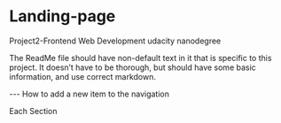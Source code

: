 # Landing-page
Project2-Frontend  Web Development udacity nanodegree




The ReadMe file should have non-default text in it that is specific to this project. It doesn’t have to be thorough, but should have some basic information, and use correct markdown.

--- How to add a new item to the navigation

Each Section
